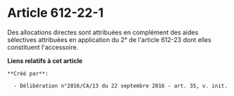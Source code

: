 # Article 612-22-1

Des allocations directes sont attribuées en complément des aides  sélectives attribuées en application du 2° de l'article
612-23 dont  elles constituent l'accessoire.

**Liens relatifs à cet article**

	**Créé par**:

	  - Délibération n°2016/CA/13 du 22 septembre 2016 - art. 35, v. init.

